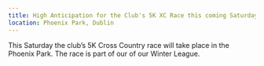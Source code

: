 ```yaml
---
title: High Anticipation for the Club's 5K XC Race this coming Saturday
location: Phoenix Park, Dublin
---
```

This Saturday the club’s 5K Cross Country race will take place in the Phoenix Park.
The race is part of our of our Winter League.

<!--
title Victory for Gavin Curran at the LVAC 5k XC Race

There was a fantastic turn out today for the club’s 5K Cross Country race in the Phoenix Park. The race is part of our of our Winter League.

Well done to Gavin Curran who won the race.

Congratulations and well done to all involved! Thank you as always to our volunteer officials for organising.

<img src="/assets/images/races/2024/lvac-5k-xc/gavin.jpeg" class="img-fluid" alt="Gavin">

<img src="/assets/images/races/2024/lvac-cake-xc/group.jpeg" class="img-fluid" alt="LVAC Group Photo">

<a href="/races/2024-01-27-lvac-5k-xc/" target="_blank" rel="noopener noreferrer">Race Results</a>

<a href="https://www.instagram.com/p/C2nzP0wMtKo/" target="_blank" rel="noopener noreferrer">Instagram</a>

-->